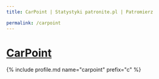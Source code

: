 ```yaml
---
title: CarPoint | Statystyki patronite.pl | Patromierz

permalink: /carpoint
---
```


# [CarPoint](https://patronite.pl/carpoint)

{% include profile.md name="carpoint" prefix="c" %}
